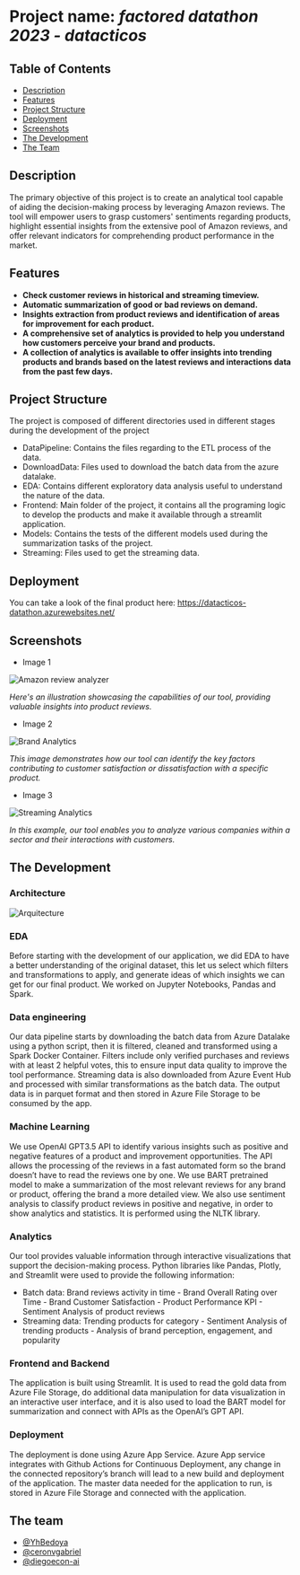 # Project name: *factored datathon 2023 - datacticos*

## Table of Contents 
- [Description](#description)
- [Features](#features)
- [Project Structure](#project-structure)
- [Deployment](#Deployment)
- [Screenshots](#Screenshots)
- [The Development](#the-development)
- [The Team](#the-team)

## Description 

The primary objective of this project is to create an analytical tool capable of aiding the decision-making process by leveraging Amazon reviews. The tool will empower users to grasp customers' sentiments regarding products, highlight essential insights from the extensive pool of Amazon reviews, and offer relevant indicators for comprehending product performance in the market.

## Features 

- **Check customer reviews in historical and streaming timeview.**
- **Automatic summarization of good or bad reviews on demand.**
- **Insights extraction from product reviews and identification of areas for improvement for each product.** 
- **A comprehensive set of analytics is provided to help you understand how customers perceive your brand and products.**
- **A collection of analytics is available to offer insights into trending products and brands based on the latest reviews and interactions data from the past few days.**

## Project Structure

The project is composed of different directories used in different stages during the development of the project

* DataPipeline: Contains the files regarding to the ETL process of the data.
* DownloadData: Files used to download the batch data from the azure datalake.
* EDA: Contains different exploratory data analysis useful to understand the nature of the data.
* Frontend: Main folder of the project, it contains all the programing logic to develop the products and make it available through a streamlit application.
* Models: Contains the tests of the different models used during the summarization tasks of the project.
* Streaming: Files used to get the streaming data.

## Deployment
You can take a look of the final product here: https://datacticos-datathon.azurewebsites.net/

## Screenshots 
* Image 1
  
![Amazon review analyzer](Images/ARA.png)

*Here's an illustration showcasing the capabilities of our tool, providing valuable insights into product reviews.*

* Image 2
  
![Brand Analytics](Images/BA.png)

*This image demonstrates how our tool can identify the key factors contributing to customer satisfaction or dissatisfaction with a specific product.*

* Image 3
  
![Streaming Analytics](Images/SA.png)

*In this example, our tool enables you to analyze various companies within a sector and their interactions with customers.*

## The Development

### Architecture

![Arquitecture](Images/architecture.jpg)

### EDA
Before starting with the development of our application, we did EDA to have a better understanding of the original dataset, this let us select which filters and transformations to apply, and generate ideas of which insights we can get for our final product. We worked on Jupyter Notebooks, Pandas and Spark.

### Data engineering
Our data pipeline starts by downloading the batch data from Azure Datalake using a python script, then it is filtered, cleaned and transformed using a Spark Docker Container. Filters include only verified purchases and reviews with at least 2 helpful votes, this to ensure input data quality to improve the tool performance. Streaming data is also downloaded from Azure Event Hub and processed with similar transformations as the batch data. The output data is in parquet format and then stored in Azure File Storage to be consumed by the app.

### Machine Learning
We use OpenAI GPT3.5 API to identify various insights such as positive and negative features of a product and improvement opportunities. The API allows the processing of the reviews in a fast automated form so the brand doesn’t have to read the reviews one by one. 
We use BART pretrained model to make a summarization of the most relevant reviews for any brand or product, offering the brand a more detailed view.
We also use sentiment analysis to classify product reviews in positive and negative, in order to show analytics and statistics. It is performed using the NLTK library.

### Analytics
Our tool provides valuable information through interactive visualizations that support the decision-making process. Python libraries like Pandas, Plotly, and Streamlit were used to provide the following information:
- Batch data:
Brand reviews activity in time - 
Brand Overall Rating over Time - 
Brand Customer Satisfaction - 
Product Performance KPI - 
Sentiment Analysis of product reviews
- Streaming data:
Trending products for category - 
Sentiment Analysis of trending products - 
Analysis of brand perception, engagement, and popularity

### Frontend and Backend
The application is built using Streamlit. It is used to read the gold data from Azure File Storage, do additional data manipulation for data visualization in an interactive user interface, and it is also used to load the BART model for summarization and connect with APIs as the OpenAI’s GPT API.

### Deployment
The deployment is done using Azure App Service. Azure App service integrates with Github Actions for Continuous Deployment, any change in the connected repository’s branch will lead to a new build and deployment of the application. The master data needed for the application to run, is stored in Azure File Storage and connected with the application.

## The team

* [@YhBedoya](https://github.com/YhBedoya)
* [@ceronvgabriel](https://github.com/ceronvgabriel)
* [@diegoecon-ai](https://github.com/diegoecon-ai)
